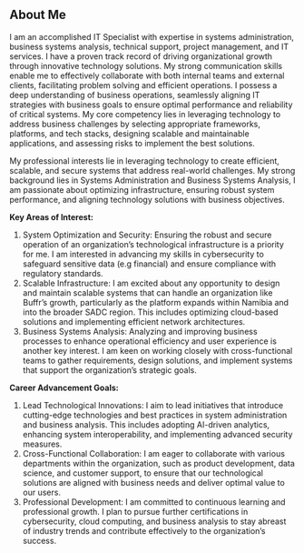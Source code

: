 ## About Me

I am an accomplished IT Specialist with expertise in systems administration, business systems analysis, technical support, project management, and IT services. I have a proven track record of driving organizational growth through innovative technology solutions. My strong communication skills enable me to effectively collaborate with both internal teams and external clients, facilitating problem solving and efficient operations. I possess a deep understanding of business operations, seamlessly aligning IT strategies with business goals to ensure optimal performance and reliability of critical systems. My core competency lies in leveraging technology to address business challenges by selecting appropriate frameworks, platforms, and tech stacks, designing scalable and maintainable applications, and assessing risks to implement the best solutions.

My professional interests lie in leveraging technology to create efficient, scalable, and secure systems that address real-world challenges. My strong background lies in Systems Administration and Business Systems Analysis, I am passionate about optimizing infrastructure, ensuring robust system performance, and aligning technology solutions with business objectives.

**Key Areas of Interest:**
1. System Optimization and Security:
Ensuring the robust and secure operation of an organization’s technological infrastructure is a priority for me. I am interested in advancing my skills in cybersecurity to safeguard sensitive data (e.g financial) and ensure compliance with regulatory standards.
2. Scalable Infrastructure:
I am excited about any opportunity to design and maintain scalable systems that can handle an organization like Buffr’s growth, particularly as the platform expands within Namibia and into the broader SADC region. This includes optimizing cloud-based solutions and implementing efficient network architectures.
3. Business Systems Analysis:
Analyzing and improving business processes to enhance operational efficiency and user experience is another key interest. I am keen on working closely with cross-functional teams to gather requirements, design solutions, and implement systems that support the organization’s strategic goals.

**Career Advancement Goals:**
1. Lead Technological Innovations:
I aim to lead initiatives that introduce cutting-edge technologies and best practices in system administration and business analysis. This includes adopting AI-driven analytics, enhancing system interoperability, and implementing advanced security measures.
2. Cross-Functional Collaboration:
I am eager to collaborate with various departments within the organization, such as product development, data science, and customer support, to ensure that our technological solutions are aligned with business needs and deliver optimal value to our users.
3. Professional Development:
I am committed to continuous learning and professional growth. I plan to pursue further certifications in cybersecurity, cloud computing, and business analysis to stay abreast of industry trends and contribute effectively to the organization’s success.
